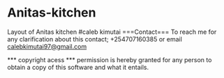 # Anitas-kitchen
Layout of Anitas kitchen
#caleb kimutai
===Contact=== To reach me for any clarification about this contact; +254707160385 or email calebkimutai97@gmail.com

*** copyright acess *** permission is hereby granted for any person to obtain a copy of this software and what it entails.
